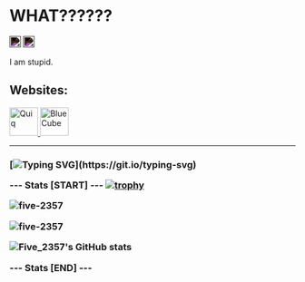 <h1 align="left">WHAT??????</h1>

<!-- Star N Wind icon, white -->
<img src="https://fontawesome.com/icons/star?f=classic&s=solid" width="20" style="filter: invert(1);">
<img src="https://fontawesome.com/icons/wind?f=classic&s=solid" width="20" style="filter: invert(1);">

I am stupid.
## Websites:
<a href="https://quiq.vercel.app/" title="Quiq">
  <img src="https://quiq.vercel.app/favicon.png" alt="Quiq" width="50"/>
</a>
<a href="https://blue-cube-5.vercel.app/" title="Quiq">
  <img src="https://blue-cube-5.vercel.app/favicon.png" alt="BlueCube" width="50"/>
</a>

---------

<h3 align="left">

[![Typing SVG](https://readme-typing-svg.herokuapp.com?size=45&lines=Stop+Being+Stupid.)](https://git.io/typing-svg)

--- Stats [START] ---
[![trophy](https://github-profile-trophy.vercel.app/?username=five-2357)](https://github.com/five-2357/github-profile-trophy)

![five-2357](https://github-readme-stats.vercel.app/api?username=five-2357&show_icons=true&theme=tokyonight&hide=["issues"])

![five-2357](https://github-readme-stats.vercel.app/api/top-langs?username=five-2357&show_icons=true&theme=tokyonight&layout=compact)

<!-- New stats added -->
![Five_2357's GitHub stats](https://github-readme-streak-stats.herokuapp.com/?user=five-2357&theme=tokyonight)

--- Stats [END] ---
